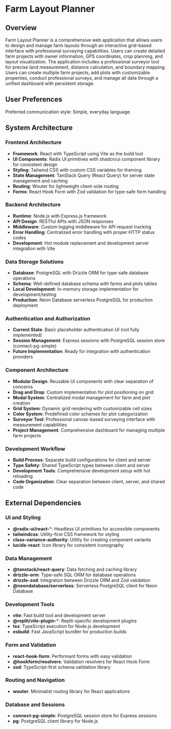 # Farm Layout Planner

## Overview

Farm Layout Planner is a comprehensive web application that allows users to design and manage farm layouts through an interactive grid-based interface with professional surveying capabilities. Users can create detailed farm projects with owner information, GPS coordinates, crop planning, and layout visualization. The application includes a professional surveyor tool for precise land measurement, distance calculation, and boundary mapping. Users can create multiple farm projects, add plots with customizable properties, conduct professional surveys, and manage all data through a unified dashboard with persistent storage.

## User Preferences

Preferred communication style: Simple, everyday language.

## System Architecture

### Frontend Architecture
- **Framework**: React with TypeScript using Vite as the build tool
- **UI Components**: Radix UI primitives with shadcn/ui component library for consistent design
- **Styling**: Tailwind CSS with custom CSS variables for theming
- **State Management**: TanStack Query (React Query) for server state management and caching
- **Routing**: Wouter for lightweight client-side routing
- **Forms**: React Hook Form with Zod validation for type-safe form handling

### Backend Architecture
- **Runtime**: Node.js with Express.js framework
- **API Design**: RESTful APIs with JSON responses
- **Middleware**: Custom logging middleware for API request tracking
- **Error Handling**: Centralized error handling with proper HTTP status codes
- **Development**: Hot module replacement and development server integration with Vite

### Data Storage Solutions
- **Database**: PostgreSQL with Drizzle ORM for type-safe database operations
- **Schema**: Well-defined database schema with farms and plots tables
- **Local Development**: In-memory storage implementation for development/testing
- **Production**: Neon Database serverless PostgreSQL for production deployment

### Authentication and Authorization
- **Current State**: Basic placeholder authentication UI (not fully implemented)
- **Session Management**: Express sessions with PostgreSQL session store (connect-pg-simple)
- **Future Implementation**: Ready for integration with authentication providers

### Component Architecture
- **Modular Design**: Reusable UI components with clear separation of concerns
- **Drag and Drop**: Custom implementation for plot positioning on grid
- **Modal System**: Centralized modal management for farm and plot creation
- **Grid System**: Dynamic grid rendering with customizable cell sizes
- **Color System**: Predefined color schemes for plot categorization
- **Surveyor Tool**: Professional canvas-based surveying interface with measurement capabilities
- **Project Management**: Comprehensive dashboard for managing multiple farm projects

### Development Workflow
- **Build Process**: Separate build configurations for client and server
- **Type Safety**: Shared TypeScript types between client and server
- **Development Tools**: Comprehensive development setup with hot reloading
- **Code Organization**: Clear separation between client, server, and shared code

## External Dependencies

### UI and Styling
- **@radix-ui/react-***: Headless UI primitives for accessible components
- **tailwindcss**: Utility-first CSS framework for styling
- **class-variance-authority**: Utility for creating component variants
- **lucide-react**: Icon library for consistent iconography

### Data Management
- **@tanstack/react-query**: Data fetching and caching library
- **drizzle-orm**: Type-safe SQL ORM for database operations
- **drizzle-zod**: Integration between Drizzle ORM and Zod validation
- **@neondatabase/serverless**: Serverless PostgreSQL client for Neon Database

### Development Tools
- **vite**: Fast build tool and development server
- **@replit/vite-plugin-***: Replit-specific development plugins
- **tsx**: TypeScript execution for Node.js development
- **esbuild**: Fast JavaScript bundler for production builds

### Form and Validation
- **react-hook-form**: Performant forms with easy validation
- **@hookform/resolvers**: Validation resolvers for React Hook Form
- **zod**: TypeScript-first schema validation library

### Routing and Navigation
- **wouter**: Minimalist routing library for React applications

### Database and Sessions
- **connect-pg-simple**: PostgreSQL session store for Express sessions
- **pg**: PostgreSQL client library for Node.js